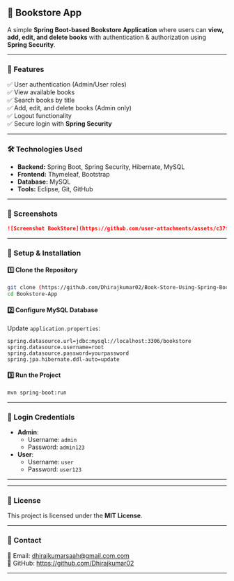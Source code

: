 ## **📖 Bookstore App**  
A simple **Spring Boot-based Bookstore Application** where users can **view, add, edit, and delete books** with authentication & authorization using **Spring Security**.

---

### **🚀 Features**
✅ User authentication (Admin/User roles)  
✅ View available books  
✅ Search books by title  
✅ Add, edit, and delete books (Admin only)  
✅ Logout functionality  
✅ Secure login with **Spring Security**  

---

### **🛠️ Technologies Used**
- **Backend:** Spring Boot, Spring Security, Hibernate, MySQL  
- **Frontend:** Thymeleaf, Bootstrap  
- **Database:** MySQL  
- **Tools:** Eclipse, Git, GitHub  

---

### **📸 Screenshots**  
```md
![Screenshot BookStore](https://github.com/user-attachments/assets/c37fb22e-ce4d-46c6-acbc-222c36744403)
```

---

### **🔧 Setup & Installation**
#### **1️⃣ Clone the Repository**
```sh
git clone (https://github.com/Dhirajkumar02/Book-Store-Using-Spring-Boot.git)
cd Bookstore-App
```

#### **2️⃣ Configure MySQL Database**  
Update `application.properties`:  
```properties
spring.datasource.url=jdbc:mysql://localhost:3306/bookstore
spring.datasource.username=root
spring.datasource.password=yourpassword
spring.jpa.hibernate.ddl-auto=update
```

#### **3️⃣ Run the Project**
```sh
mvn spring-boot:run
```

---

### **🔑 Login Credentials**
- **Admin**:  
  - Username: `admin`  
  - Password: `admin123`  
- **User**:  
  - Username: `user`  
  - Password: `user123`  

---

---

### **📜 License**  
This project is licensed under the **MIT License**.  

---

### **📩 Contact**  
📧 Email: dhirajkumarsaah@gmail.com.com  
🔗 GitHub: https://github.com/Dhirajkumar02

---
